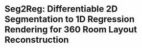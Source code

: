# Seg2Reg: Differentiable 2D Segmentation to 1D Regression Rendering for 360 Room Layout Reconstruction
